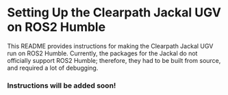 # Setting Up the Clearpath Jackal UGV on ROS2 Humble
This README provides instructions for making the Clearpath Jackal UGV run on ROS2 Humble. Currently, the packages for the Jackal do not officially support ROS2 Humble; therefore, they had to be built from source, and required a lot of debugging.
### Instructions will be added soon!